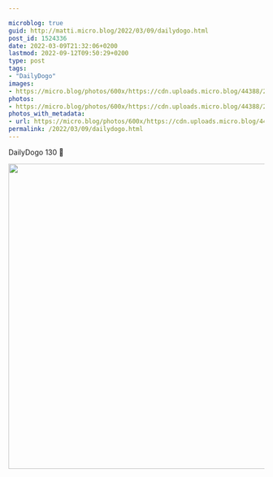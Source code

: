 ```yaml
---

microblog: true
guid: http://matti.micro.blog/2022/03/09/dailydogo.html
post_id: 1524336
date: 2022-03-09T21:32:06+0200
lastmod: 2022-09-12T09:50:29+0200
type: post
tags:
- "DailyDogo"
images:
- https://micro.blog/photos/600x/https://cdn.uploads.micro.blog/44388/2022/a40e8341b4.jpg
photos:
- https://micro.blog/photos/600x/https://cdn.uploads.micro.blog/44388/2022/a40e8341b4.jpg
photos_with_metadata:
- url: https://micro.blog/photos/600x/https://cdn.uploads.micro.blog/44388/2022/a40e8341b4.jpg
permalink: /2022/03/09/dailydogo.html
---
```

DailyDogo 130 🐶

<img src="/media/uploads/2022/a40e8341b4.jpg" width="600" height="600" alt="" />
